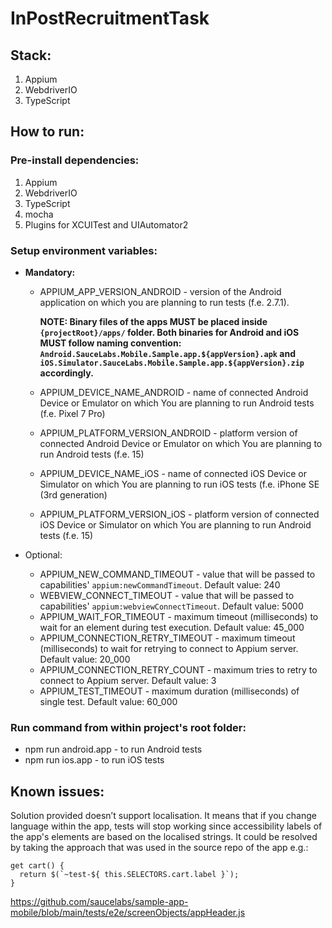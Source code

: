 # InPostRecruitmentTask

## Stack:
1. Appium
2. WebdriverIO
3. TypeScript

## How to run:
### Pre-install dependencies:
1. Appium
2. WebdriverIO
3. TypeScript
4. mocha
5. Plugins for XCUITest and UIAutomator2

### Setup environment variables:
   * **Mandatory:**
     * APPIUM_APP_VERSION_ANDROID - version of the Android application on which you are planning to run tests (f.e. 2.7.1).

       **NOTE: Binary files of the apps MUST be placed inside `{projectRoot}/apps/` folder. Both binaries for Android and iOS MUST follow naming convention: `Android.SauceLabs.Mobile.Sample.app.${appVersion}.apk` and `iOS.Simulator.SauceLabs.Mobile.Sample.app.${appVersion}.zip` accordingly.**
       
     * APPIUM_DEVICE_NAME_ANDROID - name of connected Android Device or Emulator on which You are planning to run Android tests (f.e. Pixel 7 Pro)
     * APPIUM_PLATFORM_VERSION_ANDROID - platform version of connected Android Device or Emulator on which You are planning to run Android tests (f.e. 15)

     * APPIUM_DEVICE_NAME_iOS -  name of connected iOS Device or Simulator on which You are planning to run iOS tests (f.e. iPhone SE (3rd generation)
     * APPIUM_PLATFORM_VERSION_iOS - platform version of connected iOS Device or Simulator on which You are planning to run Android tests (f.e. 15)
   
   * Optional:
       * APPIUM_NEW_COMMAND_TIMEOUT - value that will be passed to capabilities' `appium:newCommandTimeout`. Default value: 240
       * WEBVIEW_CONNECT_TIMEOUT - value that will be passed to capabilities' `appium:webviewConnectTimeout`. Default value: 5000
       * APPIUM_WAIT_FOR_TIMEOUT - maximum timeout (milliseconds) to wait for an element during test execution. Default value: 45_000
       * APPIUM_CONNECTION_RETRY_TIMEOUT - maximum timeout (milliseconds) to wait for retrying to connect to Appium server. Default value: 20_000
       * APPIUM_CONNECTION_RETRY_COUNT - maximum tries to retry to connect to Appium server. Default value: 3
       * APPIUM_TEST_TIMEOUT - maximum duration (milliseconds) of single test. Default value: 60_000
 
 ### Run command from within project's root folder:
 * npm run android.app - to run Android tests
 * npm run ios.app - to run iOS tests

## Known issues:
Solution provided doesn’t support localisation. It means that if you change language within the app, tests will stop working since accessibility labels of the app's elements are based on the localised strings. It could be resolved by taking the approach that was used in the source repo of the app e.g.:
```
get cart() {
  return $(`~test-${ this.SELECTORS.cart.label }`);
}
```
https://github.com/saucelabs/sample-app-mobile/blob/main/tests/e2e/screenObjects/appHeader.js
